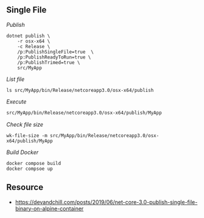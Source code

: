 ## Single File

*Publish*

```
dotnet publish \
    -r osx-x64 \
    -c Release \
    /p:PublishSingleFile=true  \
    /p:PublishReadyToRun=true \
    /p:PublishTrimed=true \
    src/MyApp
```

*List file*

```
ls src/MyApp/bin/Release/netcoreapp3.0/osx-x64/publish
```

*Execute*

```bash
src/MyApp/bin/Release/netcoreapp3.0/osx-x64/publish/MyApp
```

*Check file size*

```
wk-file-size -m src/MyApp/bin/Release/netcoreapp3.0/osx-x64/publish/MyApp
```

*Build Docker*

```
docker compose build
docker compsoe up
```

## Resource

- https://devandchill.com/posts/2019/06/net-core-3.0-publish-single-file-binary-on-alpine-container